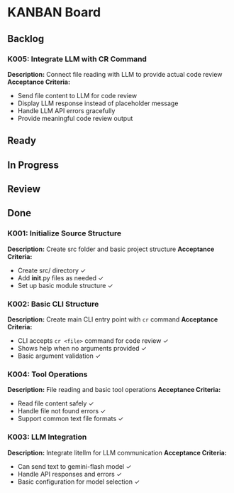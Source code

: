 # KANBAN Board

## Backlog

### K005: Integrate LLM with CR Command
**Description:** Connect file reading with LLM to provide actual code review
**Acceptance Criteria:**
- Send file content to LLM for code review
- Display LLM response instead of placeholder message
- Handle LLM API errors gracefully
- Provide meaningful code review output

## Ready

## In Progress

## Review

## Done

### K001: Initialize Source Structure
**Description:** Create src folder and basic project structure
**Acceptance Criteria:**
- Create src/ directory ✓
- Add __init__.py files as needed ✓
- Set up basic module structure ✓

### K002: Basic CLI Structure
**Description:** Create main CLI entry point with `cr` command
**Acceptance Criteria:**
- CLI accepts `cr <file>` command for code review ✓
- Shows help when no arguments provided ✓
- Basic argument validation ✓

### K004: Tool Operations
**Description:** File reading and basic tool operations
**Acceptance Criteria:**
- Read file content safely ✓
- Handle file not found errors ✓
- Support common text file formats ✓

### K003: LLM Integration
**Description:** Integrate litellm for LLM communication
**Acceptance Criteria:**
- Can send text to gemini-flash model ✓
- Handle API responses and errors ✓
- Basic configuration for model selection ✓
